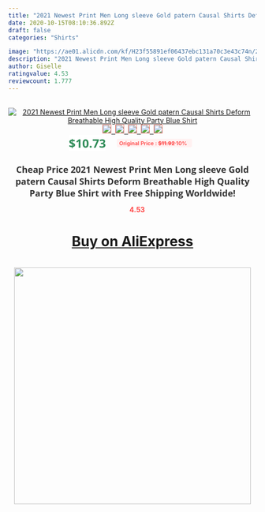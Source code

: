 ```yaml
---
title: "2021 Newest Print Men Long sleeve Gold patern Causal Shirts Deform Breathable High Quality Party Blue Shirt"
date: 2020-10-15T08:10:36.892Z
draft: false
categories: "Shirts"

image: "https://ae01.alicdn.com/kf/H23f55891ef06437ebc131a70c3e43c74n/2021-Newest-Print-Men-Long-sleeve-Gold-patern-Causal-Shirts-Deform-Breathable-High-Quality-Party-Blue.jpg"
description: "2021 Newest Print Men Long sleeve Gold patern Causal Shirts Deform Breathable High Quality Party Blue Shirt"
author: Giselle
ratingvalue: 4.53
reviewcount: 1.777
---
```

<br>
<div style="text-align: center;">
<a href="https://s.click.aliexpress.com/e/_97p5bn" target="_blank" rel="nofollow noopener noreferrer"><img alt="2021 Newest Print Men Long sleeve Gold patern Causal Shirts Deform Breathable High Quality Party Blue Shirt" class="magnifier-image" src="https://ae01.alicdn.com/kf/H23f55891ef06437ebc131a70c3e43c74n/2021-Newest-Print-Men-Long-sleeve-Gold-patern-Causal-Shirts-Deform-Breathable-High-Quality-Party-Blue.jpg_640x640.jpg">
<br>
<img style="border:1px solid salmon" src="https://ae01.alicdn.com/kf/H23f55891ef06437ebc131a70c3e43c74n/2021-Newest-Print-Men-Long-sleeve-Gold-patern-Causal-Shirts-Deform-Breathable-High-Quality-Party-Blue.jpg_120x120.jpg">&nbsp;&nbsp;<img style="border:1px solid salmon" src="https://ae01.alicdn.com/kf/H61a9e5109b7c498589f11f8fbdfa512ba/2021-Newest-Print-Men-Long-sleeve-Gold-patern-Causal-Shirts-Deform-Breathable-High-Quality-Party-Blue.jpg_120x120.jpg">&nbsp;&nbsp;<img style="border:1px solid salmon" src="https://ae01.alicdn.com/kf/H7e7b087de008451bb2edc607bd179ea5P/2021-Newest-Print-Men-Long-sleeve-Gold-patern-Causal-Shirts-Deform-Breathable-High-Quality-Party-Blue.jpg_120x120.jpg">&nbsp;&nbsp;<img style="border:1px solid salmon" src="https://ae01.alicdn.com/kf/H2fbf74b55a0f4d5886c43a259eea39929/2021-Newest-Print-Men-Long-sleeve-Gold-patern-Causal-Shirts-Deform-Breathable-High-Quality-Party-Blue.jpg_120x120.jpg">&nbsp;&nbsp;<img style="border:1px solid salmon" src="https://ae01.alicdn.com/kf/H5f6f51560ede45fab0481c58f5135237V/2021-Newest-Print-Men-Long-sleeve-Gold-patern-Causal-Shirts-Deform-Breathable-High-Quality-Party-Blue.jpg_120x120.jpg"></a></div><br0>
<div style="text-align: center;"><span style="background-color: white; border: 0px; box-sizing: border-box; color: seagreen; display: inline-block; font-family: &quot;open sans&quot; , &quot;arial&quot; , &quot;helvetica&quot; , sans-serif , &quot;heiti&quot;; font-size: 24px; font-stretch: inherit; font-weight: 700; line-height: inherit; margin: 0px 10px 0px 0px; padding: 0px; vertical-align: middle;">$10.73 </span>
<span style="background: rgb(255 , 241 , 241); border-radius: 3px; border: 0px; box-sizing: border-box; color: #ff4747; display: inline-block; font-family: inherit; font-size: 12px; font-stretch: inherit; font-style: inherit; font-variant: inherit; font-weight: 600; line-height: inherit; margin: 0px; padding: 2px 5px; transform: scale(0.9); vertical-align: middle;">Original Price : <b style="text-decoration: line-through;">$11.92 </b> 10%&nbsp;&nbsp;</span></div>
<h1 style="color: #333333; display: inline-block; font-family: &quot;open sans&quot; , &quot;arial&quot; , &quot;helvetica&quot; , sans-serif , &quot;heiti&quot;; font-size: 18px; font-stretch: inherit; font-weight: 700; text-align: center;">Cheap Price 2021 Newest Print Men Long sleeve Gold patern Causal Shirts Deform Breathable High Quality Party Blue Shirt with Free Shipping Worldwide!</h1>
<div style="color: #ff4747; text-align: center;">
<img src="https://4.bp.blogspot.com/-M0ZcTcb-5uY/XleCXlxnR4I/AAAAAAAAAEc/OrjgMkXV1oMQFaCRZj5HQwOCBcu3w1FegCPcBGAYYCw/s1600/star.png" style="height: 15px;">&nbsp;<b>4.53</b></div>
<div class="button_cont" align="center"><a class="buynow_a" href="https://s.click.aliexpress.com/e/_97p5bn" target="_blank" rel="nofollow noopener noreferrer"><H1>Buy on AliExpress</H1></a></div><br>
<div class="separator" style="clear: both; text-align: center;">
<img src="https://lh3.googleusercontent.com/-pTy5HemUv9M/XlePHvY0dAI/AAAAAAAAAE4/0nX5iRUoIWY8eMW9Dpxeirr157OZliDIgCLcBGAsYHQ/s1600/badge.gif" width="480">
</div>
